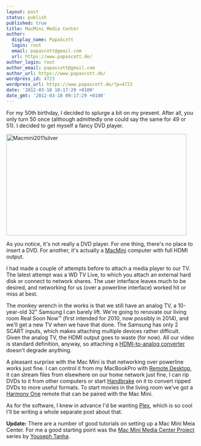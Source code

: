 ```yaml
---
layout: post
status: publish
published: true
title: MacMini Media Center
author:
  display_name: PapaScott
  login: root
  email: papascott@gmail.com
  url: https://www.papascott.de/
author_login: root
author_email: papascott@gmail.com
author_url: https://www.papascott.de/
wordpress_id: 4723
wordpress_url: https://www.papascott.de/?p=4723
date: '2012-03-18 10:17:29 +0100'
date_gmt: '2012-03-18 09:17:29 +0100'
---
```

<p>For my 50th birthday, I decided to splurge a bit on my present. After all, you only turn 50 once (although admittedly one could say the same for 49 or 51). I decided to get myself a fancy DVD player.</p>
<p><img src="https://res.cloudinary.com/papascott/image/upload/wordpress/wp-content/uploads/2012/03/macmini2011silver.jpg"  alt="Macmini2011silver"  border="0"  width="480"  height="270" /></p>
<p>As you notice, it's not really a DVD player. For one thing, there's no place to insert a DVD. For another, it's actually a <a href="http://www.apple.com/macmini/">MacMini</a> computer with full HDMI output.</p>
<p>I had made a couple of attempts before to attach a media player to our TV. The latest attempt was a WD TV Live, to which you attach an external hard disk or connect to network shares. The user interface leaves much to be desired, and networking for us (over a powerline interface) worked hit or miss at best.</p>
<p>The monkey wrench in the works is that we still have an analog TV, a 10-year-old 32" Samsung I can barely lift. We're going to renovate our living room Real Soon Now™ (first intended for 2010, now possibly in 2014), and we'll get a new TV when we have that done. The Samsung has only 2 SCART inputs, which makes attaching multiple devices rather difficult. Given the analog TV, the HDMI output goes to waste (for now). All our video is standard definition, anyway, so attaching a <a href="http://www.amazon.de/gp/product/B002CBN81S/ref=as_li_ss_tl?ie=UTF8&amp;tag=papascott-21&amp;linkCode=as2&amp;camp=1638&amp;creative=19454&amp;creativeASIN=B002CBN81S">HDMI-to-analog converter</a> doesn't degrade anything.</p>
<p>A pleasant surprise with the Mac Mini is that networking over powerline works just fine. I can control it from my MacBookPro with <a href="http://www.apple.com/remotedesktop/">Remote Desktop</a>, it can stream files from elsewhere on our home network just fine, I can rip DVDs to it from other computers or start <a href="http://handbrake.fr/">Handbrake</a> on it to convert ripped DVDs to more useful formats. To start movies in the living room we've got a <a href="http://www.logitech.com/en-roeu/remotes/universal-remotes/devices/8717">Harmony One</a> remote that can be paired with the Mac Mini.</p>
<p>As for the software, I knew in advance I'd be wanting <a href="http://www.plexapp.com/">Plex</a>, which is so cool I'll be writing a whole separate post about that.</p>
<p><strong>Update:</strong> There are a number of good tutorials on setting up a Mac Mini Meia Center. For me a good starting point was the <a href="http://www.yousephtanha.com/blog/2011/02/09/mac-mini-media-center-project-part-1/">Mac Mini Media Center Project</a> series by <a href="http://www.yousephtanha.com/blog/">Youseph Tanha</a>.</p>
